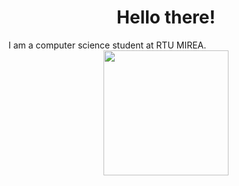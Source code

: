 <h1 align="center">Hello there!</h1>
I am a computer science student at RTU MIREA.


 <div id="header" align="center">
  <img src="https://media.giphy.com/media/gH9mmqt8VKfe0/giphy.gif" width="200"/>
</div>

